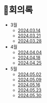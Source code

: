 # 📝회의록
* 3월
  * [2024.03.14](2024.03.14.md)
  * [2024.03.21](2024.03.21.md)
  * [2024.03.28](2024.03.28.md)
* 4월
  * [2024.04.04](2024.04.04.md)
  * [2024.04.18](2024.04.18.md)
  * [2024.04.25](2024.04.25.md)
* 5월
  * [2024.05.02](2024.05.02.md)
  * [2024.05.09](2024.05.09.md)
  * [2024.05.16](2024.05.16.md)
  * [2024.05.23](2024.05.23.md)
  * [2024.05.30](2024.05.30.md)
